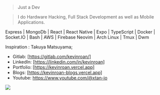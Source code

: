 > Just a Dev


> I do Hardware Hacking, Full Stack Development as well as Mobile Applications.


Express | MongoDb | React | React Native | Expo | TypeScript | Docker | Socket.IO | Bash | AWS | Firebase
Neovim | Arch Linux | Tmux | Dwm </br>

Inspiration : Takuya Matsuyama; <br/>

- Gitlab: [https://gitlab.com/kevinroan/] 
- LinkedIn: [https://linkedin.com/in/kevinroan]
- Portfolio: [https://kevinroan.vercel.app]
- Blogs: [https://kevinroan-blogs.vercel.app]
- Youtube: https://www.youtube.com/@xtan-io

![](https://komarev.com/ghpvc/?username=kevin-roan)

